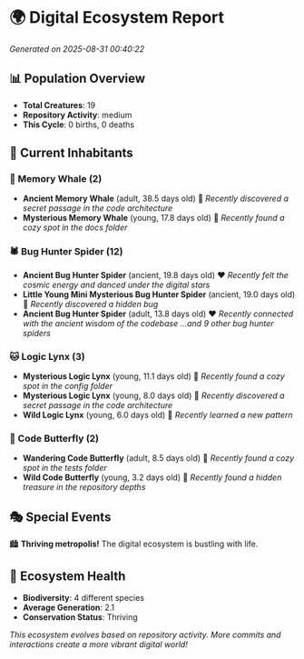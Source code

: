 # 🌍 Digital Ecosystem Report
*Generated on 2025-08-31 00:40:22*

## 📊 Population Overview
- **Total Creatures**: 19
- **Repository Activity**: medium
- **This Cycle**: 0 births, 0 deaths

## 👥 Current Inhabitants

### 🐋 Memory Whale (2)
- **Ancient Memory Whale** (adult, 38.5 days old) 💛
  *Recently discovered a secret passage in the code architecture*
- **Mysterious Memory Whale** (young, 17.8 days old) 💚
  *Recently found a cozy spot in the docs folder*

### 🕷️ Bug Hunter Spider (12)
- **Ancient Bug Hunter Spider** (ancient, 19.8 days old) ❤️
  *Recently felt the cosmic energy and danced under the digital stars*
- **Little Young Mini Mysterious Bug Hunter Spider** (ancient, 19.0 days old) 💛
  *Recently discovered a hidden bug*
- **Ancient Bug Hunter Spider** (adult, 13.8 days old) ❤️
  *Recently connected with the ancient wisdom of the codebase*
  *...and 9 other bug hunter spiders*

### 🐱 Logic Lynx (3)
- **Mysterious Logic Lynx** (young, 11.1 days old) 💛
  *Recently found a cozy spot in the config folder*
- **Mysterious Logic Lynx** (young, 8.0 days old) 💚
  *Recently discovered a secret passage in the code architecture*
- **Wild Logic Lynx** (young, 6.0 days old) 💚
  *Recently learned a new pattern*

### 🦋 Code Butterfly (2)
- **Wandering Code Butterfly** (adult, 8.5 days old) 💚
  *Recently found a cozy spot in the tests folder*
- **Wild Code Butterfly** (young, 3.2 days old) 💚
  *Recently found a hidden treasure in the repository depths*

## 🎭 Special Events

🏙️ **Thriving metropolis!** The digital ecosystem is bustling with life.

## 🔬 Ecosystem Health
- **Biodiversity**: 4 different species
- **Average Generation**: 2.1
- **Conservation Status**: Thriving

*This ecosystem evolves based on repository activity. More commits and interactions create a more vibrant digital world!*